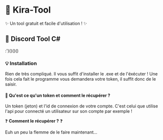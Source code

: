 # 💭 Kira-Tool

✨ Un tool gratuit et facile d'utilisation ! ✨

## 🍙 Discord Tool C#

:')()()()

### 💡 Installation 

Rien de très compliqué. Il vous suffit d'installer le .exe et de l'éxécuter ! Une fois cela fait le programme vous demandera votre token, il suffit donc de le saisir.

#### 📢 Qu'est ce qu'un token et comment le récupérer ?

Un token (jeton) et l'id de connexion de votre compte. C'est celui que utilise l'api pour connecté un utilisateur sur son compte par exemple !

❓ **Comment le récupérer ?** ❓

Euh un peu la flemme de le faire maintenant...



